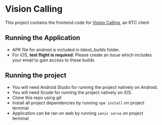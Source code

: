 # Vision Calling

This project contains the frontend code for [Vision Calling](https://vision-calling.web.app), an RTC client

## Running the Application

- APK file for android is included in *latest_builds* folder.
- For iOS, **test flight is required**. Please create an issue which includes your email to gain access to these builds

## Running the project

- You will need Android Studio for running the project natively on Android.
- You will need Xcode for running the project natively on iOS.
- Clone this repo using git
- Install all project dependencies by running `npm install` on project terminal
- Application can be ran on web by running `ionic serve` on project terminal
